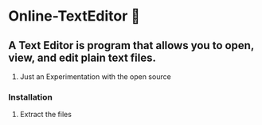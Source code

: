 # Online-TextEditor 🍾
 ## A Text Editor is program that allows you to open, view, and edit plain text files.
1. Just an Experimentation with the open source
### Installation
1. Extract the files
